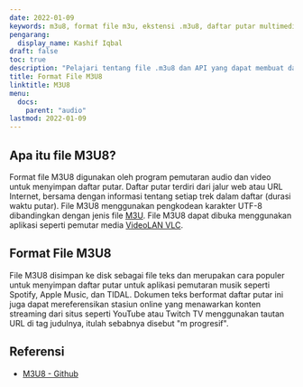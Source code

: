```yaml
---
date: 2022-01-09
keywords: m3u8, format file m3u, ekstensi .m3u8, daftar putar multimedia m3u8, format daftar putar m3u8
pengarang:
  display_name: Kashif Iqbal
draft: false
toc: true
description: "Pelajari tentang file .m3u8 dan API yang dapat membuat dan membuka file M3U8."
title: Format File M3U8
linktitle: M3U8
menu:
  docs:
    parent: "audio"
lastmod: 2022-01-09
---
```


## Apa itu file M3U8?

Format file M3U8 digunakan oleh program pemutaran audio dan video untuk menyimpan daftar putar. Daftar putar terdiri dari jalur web atau URL Internet, bersama dengan informasi tentang setiap trek dalam daftar (durasi waktu putar). File M3U8 menggunakan pengkodean karakter UTF-8 dibandingkan dengan jenis file [M3U](/id/audio/m3u/). File M3U8 dapat dibuka menggunakan aplikasi seperti pemutar media [VideoLAN VLC](https://www.videolan.org/vlc/features.html).

## Format File M3U8

File M3U8 disimpan ke disk sebagai file teks dan merupakan cara populer untuk menyimpan daftar putar untuk aplikasi pemutaran musik seperti Spotify, Apple Music, dan TIDAL. Dokumen teks berformat daftar putar ini juga dapat mereferensikan stasiun online yang menawarkan konten streaming dari situs seperti YouTube atau Twitch TV menggunakan tautan URL di tag judulnya, itulah sebabnya disebut "m progresif".

## Referensi ##

- [M3U8 - Github](https://gist.github.com/primaryobjects/7423d7982656a31e72542f60d30f9d30)

